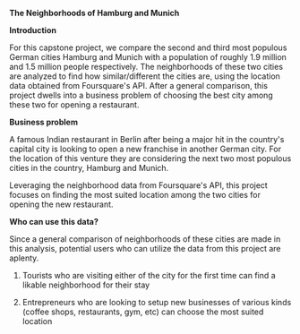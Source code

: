 

**The Neighborhoods of Hamburg and Munich**  


**Introduction**

For this capstone project, we compare the second and third most populous German cities Hamburg and Munich with a population of roughly 1.9 million and 1.5 million people respectively. The neighborhoods of these two cities are analyzed to find how similar/different the cities are, using the location data obtained from Foursquare's API. After a general comparison, this project dwells into a business problem of choosing the best city among these two for opening a restaurant.

**Business problem**

A famous Indian restaurant in Berlin after being a major hit in the country's capital city is looking to open a new franchise in another German city. For the location of this venture they are considering the next two most populous cities in the country, Hamburg and Munich.

Leveraging the neighborhood data from Foursquare's API, this project focuses on finding the most suited location among the two cities for opening the new restaurant.

**Who can use this data?**

Since a general comparison of neighborhoods of these cities are made in this analysis, potential users who can utilize  the data from this project are aplenty.

 1. Tourists who are visiting either of the city for the first time can find a likable neighborhood for their stay

 2. Entrepreneurs who are looking to setup new businesses of various kinds (coffee shops, restaurants, gym, etc) can choose the most suited location  
